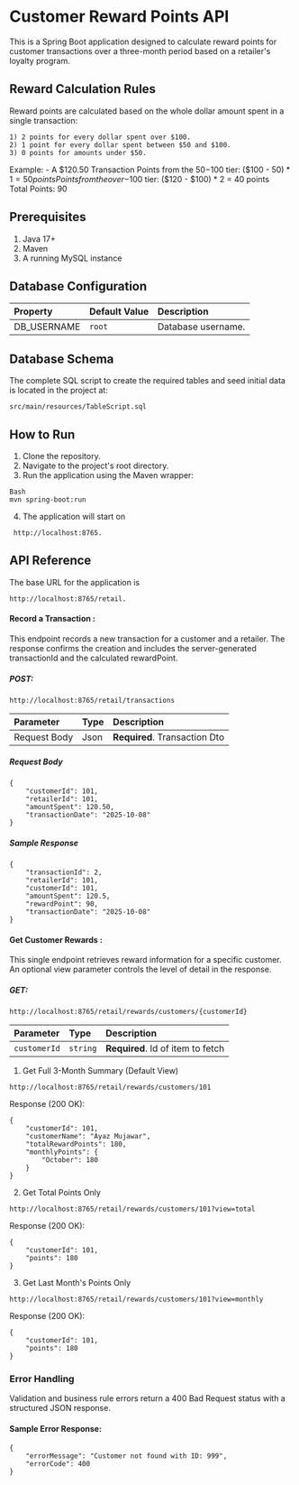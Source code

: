 
# Customer Reward Points API

This is a Spring Boot application designed to calculate reward points for customer transactions over a three-month period based on a retailer's loyalty program.




## Reward Calculation Rules

Reward points are calculated based on the whole dollar amount spent in a single transaction:

    1) 2 points for every dollar spent over $100.
    2) 1 point for every dollar spent between $50 and $100.
    3) 0 points for amounts under $50.
Example: -
A $120.50 Transaction
Points from the $50-$100 tier: ($100 - $50) * 1 = 50 points
Points from the over-$100 tier: ($120 - $100) \* 2 = 40 points\
Total Points: 90

## Prerequisites
   1) Java 17+
   2) Maven
   3) A running MySQL instance

## Database Configuration

| Property | Default Value     | Description                |
| :-------- | :------- | :------------------------- |
| DB_USERNAME | `root` | Database username. |

## Database Schema

The complete SQL script to create the required tables and seed initial data is located in the project at:

```
src/main/resources/TableScript.sql
```
## How to Run

1) Clone the repository.
2) Navigate to the project's root directory.
3) Run the application using the Maven wrapper: 
```
Bash
mvn spring-boot:run
```
4) The application will start on
```
 http://localhost:8765.
```
## API Reference

The base URL for the application is 
```
http://localhost:8765/retail.
```
#### Record a Transaction :

This endpoint records a new transaction for a customer and a retailer. The response confirms the creation and includes the server-generated transactionId and the calculated rewardPoint.

##### POST:    
```
http://localhost:8765/retail/transactions
```

| Parameter | Type     | Description                |
| :-------- | :------- | :------------------------- |
| Request Body | Json | **Required**. Transaction Dto |

##### Request Body

```
{
    "customerId": 101,
    "retailerId": 101,
    "amountSpent": 120.50,
    "transactionDate": "2025-10-08"
}
```
##### Sample Response

```
{
    "transactionId": 2,
    "retailerId": 101,
    "customerId": 101,
    "amountSpent": 120.5,
    "rewardPoint": 90,
    "transactionDate": "2025-10-08"
}
```

#### Get Customer Rewards :

This single endpoint retrieves reward information for a specific customer. An optional view parameter controls the level of detail in the response.

##### GET: 
```
http://localhost:8765/retail/rewards/customers/{customerId}
```

| Parameter | Type     | Description                       |
| :-------- | :------- | :-------------------------------- |
| `customerId`      | `string` | **Required**. Id of item to fetch |

1. Get Full 3-Month Summary (Default View) 
``` 
http://localhost:8765/retail/rewards/customers/101
```
 Response (200 OK):
```
{
    "customerId": 101,
    "customerName": "Ayaz Mujawar",
    "totalRewardPoints": 180,
    "monthlyPoints": {
        "October": 180
    }
}
```
2. Get Total Points Only 
``` 
http://localhost:8765/retail/rewards/customers/101?view=total
```
 Response (200 OK):
```
{
    "customerId": 101,
    "points": 180
}
```
3. Get Last Month's Points Only
``` 
http://localhost:8765/retail/rewards/customers/101?view=monthly
```
 Response (200 OK):
```
{
    "customerId": 101,
    "points": 180
}
```
### Error Handling

Validation and business rule errors return a 400 Bad Request status with a structured JSON response.

#### Sample Error Response:

```
{
    "errorMessage": "Customer not found with ID: 999",
    "errorCode": 400
}
```


